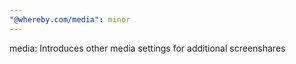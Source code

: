 ```yaml
---
"@whereby.com/media": minor
---
```


media: Introduces other media settings for additional screenshares
